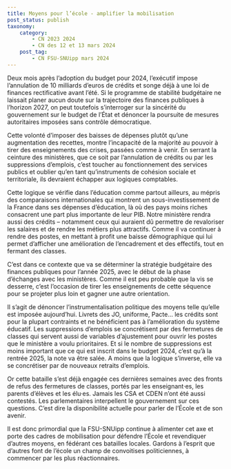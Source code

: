 ```yaml
---
title: Moyens pour l’école - amplifier la mobilisation
post_status: publish
taxonomy:
    category:
        - CN 2023 2024
        - CN des 12 et 13 mars 2024
    post_tag:
        - CN FSU-SNUipp mars 2024
---
```


Deux mois après l’adoption du budget pour 2024, l’exécutif impose l’annulation de 10 milliards d’euros de crédits et songe déjà à une loi de finances rectificative avant l’été. Si le programme de stabilité budgétaire ne laissait planer aucun doute sur la trajectoire des finances publiques à l’horizon 2027, on peut toutefois s’interroger sur la sincérité du gouvernement sur le budget de l’État et dénoncer la poursuite de mesures autoritaires imposées sans contrôle démocratique. 

Cette volonté d’imposer des baisses de dépenses plutôt qu’une augmentation des recettes, montre l’incapacité de la majorité au pouvoir à tirer des enseignements des crises, passées comme à venir. En serrant la ceinture des ministères, que ce soit par l’annulation de crédits ou par les suppressions d’emplois, c’est toucher au fonctionnement des services publics et oublier qu’en tant qu’instruments de cohésion sociale et territoriale, ils devraient échapper aux logiques comptables.

Cette logique se vérifie dans l’éducation comme partout ailleurs, au mépris des comparaisons internationales qui montrent un sous-investissement de la France dans ses dépenses d’éducation, là où des pays moins riches consacrent une part plus importante de leur PIB. Notre ministère rendra aussi des crédits – notamment ceux qui auraient dû permettre de revaloriser les salaires et de rendre les métiers plus attractifs. Comme il va continuer à rendre des postes, en mettant à profit une baisse démographique qui lui permet d’afficher une amélioration de l’encadrement et des effectifs, tout en fermant des classes.

C’est dans ce contexte que va se déterminer la stratégie budgétaire des finances publiques pour l’année 2025, avec le début de la phase d’échanges avec les ministères. Comme il est peu probable que la vis se desserre, c’est l’occasion de tirer les enseignements de cette séquence pour se projeter plus loin et gagner une autre orientation. 

Il s’agit de dénoncer l’instrumentalisation politique des moyens telle qu’elle est imposée aujourd’hui. Livrets des JO, uniforme, Pacte… les crédits sont pour la plupart contraints et ne bénéficient pas à l’amélioration du système éducatif. Les suppressions d’emplois se concrétisent par des fermetures de classes qui servent aussi de variables d’ajustement pour ouvrir les postes que le ministère a voulu prioritaires. Et si le nombre de suppressions est moins important que ce qui est inscrit dans le budget 2024, c’est qu’à la rentrée 2025, la note va être salée. A moins que la logique s’inverse, elle va se concrétiser par de nouveaux retraits d’emplois.

Or cette bataille s’est déjà engagée ces dernières semaines avec des fronts de refus des fermetures de classes, portés par les enseignant·es, les parents d’élèves et les élu·es. Jamais les CSA et CDEN n’ont été aussi contestés. Les parlementaires interpellent le gouvernement sur ces questions. C’est dire la disponibilité actuelle pour parler de l’École et de son avenir. 

Il est donc primordial que la FSU-SNUipp continue à alimenter cet axe et porte des cadres de mobilisation pour défendre l’École et revendiquer d’autres moyens, en fédérant ces batailles locales. Gardons à l’esprit que d’autres font de l’école un champ de convoitises politiciennes, à commencer par les plus réactionnaires.  
